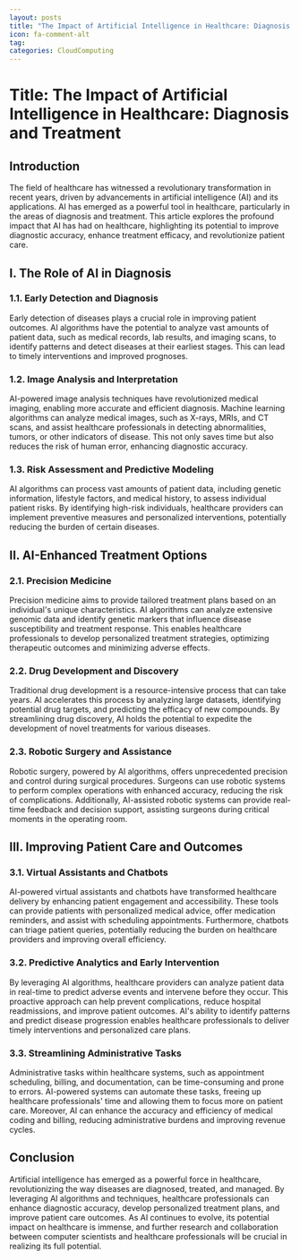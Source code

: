 ```yaml
---
layout: posts
title: "The Impact of Artificial Intelligence in Healthcare: Diagnosis and Treatment"
icon: fa-comment-alt
tag:      
categories: CloudComputing
---
```



# Title: The Impact of Artificial Intelligence in Healthcare: Diagnosis and Treatment

## Introduction
The field of healthcare has witnessed a revolutionary transformation in recent years, driven by advancements in artificial intelligence (AI) and its applications. AI has emerged as a powerful tool in healthcare, particularly in the areas of diagnosis and treatment. This article explores the profound impact that AI has had on healthcare, highlighting its potential to improve diagnostic accuracy, enhance treatment efficacy, and revolutionize patient care.

## I. The Role of AI in Diagnosis
### 1.1. Early Detection and Diagnosis
Early detection of diseases plays a crucial role in improving patient outcomes. AI algorithms have the potential to analyze vast amounts of patient data, such as medical records, lab results, and imaging scans, to identify patterns and detect diseases at their earliest stages. This can lead to timely interventions and improved prognoses.

### 1.2. Image Analysis and Interpretation
AI-powered image analysis techniques have revolutionized medical imaging, enabling more accurate and efficient diagnosis. Machine learning algorithms can analyze medical images, such as X-rays, MRIs, and CT scans, and assist healthcare professionals in detecting abnormalities, tumors, or other indicators of disease. This not only saves time but also reduces the risk of human error, enhancing diagnostic accuracy.

### 1.3. Risk Assessment and Predictive Modeling
AI algorithms can process vast amounts of patient data, including genetic information, lifestyle factors, and medical history, to assess individual patient risks. By identifying high-risk individuals, healthcare providers can implement preventive measures and personalized interventions, potentially reducing the burden of certain diseases.

## II. AI-Enhanced Treatment Options
### 2.1. Precision Medicine
Precision medicine aims to provide tailored treatment plans based on an individual's unique characteristics. AI algorithms can analyze extensive genomic data and identify genetic markers that influence disease susceptibility and treatment response. This enables healthcare professionals to develop personalized treatment strategies, optimizing therapeutic outcomes and minimizing adverse effects.

### 2.2. Drug Development and Discovery
Traditional drug development is a resource-intensive process that can take years. AI accelerates this process by analyzing large datasets, identifying potential drug targets, and predicting the efficacy of new compounds. By streamlining drug discovery, AI holds the potential to expedite the development of novel treatments for various diseases.

### 2.3. Robotic Surgery and Assistance
Robotic surgery, powered by AI algorithms, offers unprecedented precision and control during surgical procedures. Surgeons can use robotic systems to perform complex operations with enhanced accuracy, reducing the risk of complications. Additionally, AI-assisted robotic systems can provide real-time feedback and decision support, assisting surgeons during critical moments in the operating room.

## III. Improving Patient Care and Outcomes
### 3.1. Virtual Assistants and Chatbots
AI-powered virtual assistants and chatbots have transformed healthcare delivery by enhancing patient engagement and accessibility. These tools can provide patients with personalized medical advice, offer medication reminders, and assist with scheduling appointments. Furthermore, chatbots can triage patient queries, potentially reducing the burden on healthcare providers and improving overall efficiency.

### 3.2. Predictive Analytics and Early Intervention
By leveraging AI algorithms, healthcare providers can analyze patient data in real-time to predict adverse events and intervene before they occur. This proactive approach can help prevent complications, reduce hospital readmissions, and improve patient outcomes. AI's ability to identify patterns and predict disease progression enables healthcare professionals to deliver timely interventions and personalized care plans.

### 3.3. Streamlining Administrative Tasks
Administrative tasks within healthcare systems, such as appointment scheduling, billing, and documentation, can be time-consuming and prone to errors. AI-powered systems can automate these tasks, freeing up healthcare professionals' time and allowing them to focus more on patient care. Moreover, AI can enhance the accuracy and efficiency of medical coding and billing, reducing administrative burdens and improving revenue cycles.

## Conclusion
Artificial intelligence has emerged as a powerful force in healthcare, revolutionizing the way diseases are diagnosed, treated, and managed. By leveraging AI algorithms and techniques, healthcare professionals can enhance diagnostic accuracy, develop personalized treatment plans, and improve patient care outcomes. As AI continues to evolve, its potential impact on healthcare is immense, and further research and collaboration between computer scientists and healthcare professionals will be crucial in realizing its full potential.